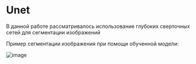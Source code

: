 # Unet
В данной работе рассматривалось использование глубоких сверточных сетей для сегментации изображений

Пример сегментации изображения при помощи обученной модели:

![image](https://user-images.githubusercontent.com/94697684/218163469-89457412-bda1-46d8-a8de-4de9cce0626e.png)


